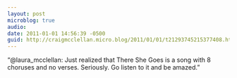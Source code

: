 ```yaml
---
layout: post
microblog: true
audio: 
date: 2011-01-01 14:56:39 -0500
guid: http://craigmcclellan.micro.blog/2011/01/01/t21293745215377408.html
---
```

“@laura_mcclellan: Just realized that There She Goes is a song with 8 choruses and no verses. Seriously. Go listen to it and be amazed.”
